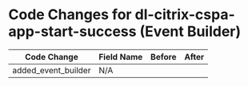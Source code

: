 # Code Changes for dl-citrix-cspa-app-start-success (Event Builder)

| Code Change | Field Name | Before | After |
|-------------|------------|--------|-------|
| added_event_builder | N/A |  |  |